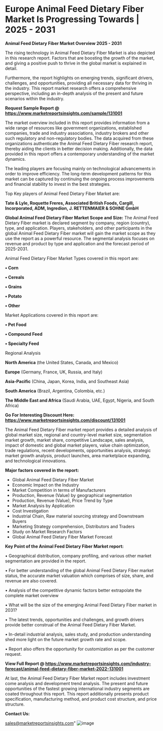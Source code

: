 # Europe Animal Feed Dietary Fiber Market Is Progressing Towards | 2025 - 2031

<Strong> Animal Feed Dietary Fiber Market Overview 2025 - 2031</strong>

The rising technology in Animal Feed Dietary Fiber Market is also depicted in this research report. Factors that are boosting the growth of the market, and giving a positive push to thrive in the global market is explained in detail.

Furthermore, the report highlights on emerging trends, significant drivers, challenges, and opportunities, providing all necessary data for thriving in the industry. This report market research offers a comprehensive perspective, including an in-depth analysis of the present and future scenarios within the industry.

<strong>Request Sample Report @ <a href=https://www.marketreportsinsights.com/sample/131001>https://www.marketreportsinsights.com/sample/131001</a></strong>

The market overview included in this report provides information from a wide range of resources like government organizations, established companies, trade and industry associations, industry brokers and other such regulatory and non-regulatory bodies. The data acquired from these organizations authenticate the Animal Feed Dietary Fiber research report, thereby aiding the clients in better decision making. Additionally, the data provided in this report offers a contemporary understanding of the market dynamics.

The leading players are focusing mainly on technological advancements in order to improve efficiency. The long-term development patterns for this market can be captured by continuing the ongoing process improvements and financial stability to invest in the best strategies.

Top Key players of Animal Feed Dietary Fiber Market are:

<strong>Tate & Lyle, Roquette Freres, Associated British Foods, Cargill, Incorporated, ADM, Ingredion, J. RETTENMAIER & SOHNE GmbH</strong>

<strong><b>Global Animal Feed Dietary Fiber Market Scope and Size:</b></strong>
The Animal Feed Dietary Fiber market is declared segment by company, region (country), type, and application. Players, stakeholders, and other participants in the global Animal Feed Dietary Fiber market will gain the market scope as they use the report as a powerful resource. The segmental analysis focuses on revenue and product by type and application and the forecast period of 2025-2031.

Animal Feed Dietary Fiber Market Types covered in this report are:

<strong>• Corn

• Cereals

• Grains

• Potato

• Other</strong>

Market Applications covered in this report are:

<strong>• Pet Food

• Compound Feed

• Specialty Feed</strong> 

Regional Analysis

<strong>North America</strong> (the United States, Canada, and Mexico)

<strong>Europe</strong> (Germany, France, UK, Russia, and Italy)

<strong>Asia-Pacific</strong> (China, Japan, Korea, India, and Southeast Asia)

<strong>South America</strong> (Brazil, Argentina, Colombia, etc.)

<strong>The Middle East and Africa</strong> (Saudi Arabia, UAE, Egypt, Nigeria, and South Africa)

<strong>Go For Interesting Discount Here: <a href=https://www.marketreportsinsights.com/discount/131001>https://www.marketreportsinsights.com/discount/131001</a></strong>

The Animal Feed Dietary Fiber market report provides a detailed analysis of global market size, regional and country-level market size, segmentation market growth, market share, competitive Landscape, sales analysis, impact of domestic and global market players, value chain optimization, trade regulations, recent developments, opportunities analysis, strategic market growth analysis, product launches, area marketplace expanding, and technological innovations.

<strong><b>Major factors covered in the report:</b></strong>
<ul>
  <li>Global Animal Feed Dietary Fiber Market </li>
  <li>Economic Impact on the Industry</li>
  <li>Market Competition in terms of Manufacturers</li>
  <li>Production, Revenue (Value) by geographical segmentation</li>
  <li>Production, Revenue (Value), Price Trend by Type</li>
  <li>Market Analysis by Application</li>
  <li>Cost Investigation</li>
  <li>Industrial Chain, Raw material sourcing strategy and Downstream Buyers</li>
  <li>Marketing Strategy comprehension, Distributors and Traders</li>
  <li>Study on Market Research Factors</li>
  <li>Global Animal Feed Dietary Fiber Market Forecast</li>
</ul>

<strong><b>Key Point of the Animal Feed Dietary Fiber Market report:</b></strong>

• Geographical distribution, company profiling, and various other market segmentation are provided in the report.

• For better understanding of the global Animal Feed Dietary Fiber market status, the accurate market valuation which comprises of size, share, and revenue are also covered.

• Analysis of the competitive dynamic factors better extrapolate the complete market overview

• What will be the size of the emerging Animal Feed Dietary Fiber market in 2031?

• The latest trends, opportunities and challenges, and growth drivers provide better construal of the Animal Feed Dietary Fiber Market.

• In-detail industrial analysis, sales study, and production understanding shed more light on the future market growth rate and scope.

• Report also offers the opportunity for customization as per the customer request.

<strong><b>View Full Report @ <a href=https://www.marketreportsinsights.com/industry-forecast/animal-feed-dietary-fiber-market-2022-131001>https://www.marketreportsinsights.com/industry-forecast/animal-feed-dietary-fiber-market-2022-131001</a></b></strong>


At last, the Animal Feed Dietary Fiber Market report includes investment come analysis and development trend analysis. The present and future opportunities of the fastest growing international industry segments are coated throughout this report. This report additionally presents product specification, manufacturing method, and product cost structure, and price structure.

<strong>Contact Us:</strong>

sales@marketreportsinsights.com"
![image](https://github.com/user-attachments/assets/3c437d6b-987f-4da7-aaa7-e544ba16c410)
